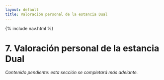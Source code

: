 ```yaml
---
layout: default
title: Valoración personal de la estancia Dual
---
```


{% include nav.html %}

# 7. Valoración personal de la estancia Dual

*Contenido pendiente: esta sección se completará más adelante.*
